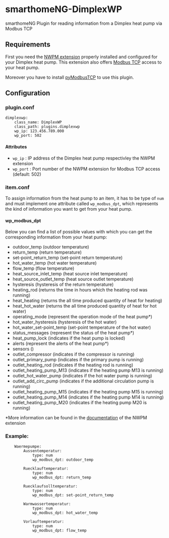 # smarthomeNG-DimplexWP
smarthomeNG Plugin for reading information from a Dimplex heat pump via Modbus TCP

## Requirements
First you need the [NWPM extension](http://www.dimplex.de/wiki/index.php/NWPM) properly installed and configured for your Dimplex heat pump. This extension also offers [Modbus TCP](http://www.dimplex.de/wiki/index.php/NWPM_Modbus_TCP) access to your heat pump.

Moreover you have to install [pyModbusTCP](https://github.com/sourceperl/pyModbusTCP) to use this plugin.

## Configuration

### plugin.conf
```
dimplexwp:
    class_name: DimplexWP
    class_path: plugins.dimplexwp
    wp_ip: 123.456.789.000
    wp_port: 502
```

#### Attributes
* `wp_ip` : IP address of the Dimplex heat pump respectivley the NWPM extension
* `wp_port` : Port number of the NWPM extension for Modbus TCP access (default: 502)

### item.conf

To assign information from the heat pump to an item, it has to be type of `num` and must implement one attribute called `wp_modbus_dpt`, which represents the kind of information you want to get from your heat pump. 

#### wp_modbus_dpt

Below you can find a list of possible values with which you can get the corresponding information from your heat pump:

* outdoor_temp                  (outdoor temperature)
* return_temp                   (return temperature)     
* set-point_return_temp         (set-point return temperature) 
* hot_water_temp                (hot water temperature)
* flow_temp                     (flow temperature)
* heat_source_inlet_temp        (heat source inlet temperature)
* heat_source_outlet_temp       (heat source outlet temperature)
* hysteresis                    (hysteresis of the return temperature)
* heating_rod                   (returns the time in hours which the heating rod was running)
* heat_heating                  (returns the all time produced quantity of heat for heating)
* heat_hot_water                (returns the all time produced quantity of heat for hot water)
* operating_mode                (represent the operation mode of the heat pump\*)
* hot_water_hysteresis          (hysteresis of the hot water)
* hot_water_set-point_temp      (set-point temperature of the hot water)
* status_messages               (represent the status of the heat pump\*)
* heat_pump_lock                (indicates if the heat pump is locked)
* alerts                        (represent the alerts of the heat pump\*)
* sensors                       ()
* outlet_compressor             (indicates if the compressor is running)
* outlet_primary_pump           (indicates if the primary pump is running)
* outlet_heating_rod            (indicates if the heating rod is running)
* outlet_heating_pump_M13       (indicates if the heating pump M13 is running)
* outlet_hot_water_pump         (indicates if the hot water pump is running)
* outlet_add_circ_pump          (indicates if the additional circulation pump is running)
* outlet_heating_pump_M15       (indicates if the heating pump M15 is running)
* outlet_heating_pump_M14       (indicates if the heating pump M14 is running)
* outlet_heating_pump_M20       (indicates if the heating pump M20 is running)

\*More information can be found in the [documentation](http://www.dimplex.de/wiki/index.php/NWPM_Modbus_TCP#Datenpunktliste) of the NWPM extension

### Example:
```
    Waermepumpe:
        Aussentemperatur:
            type: num
            wp_modbus_dpt: outdoor_temp

        Ruecklauftemperatur:
            type: num
            wp_modbus_dpt: return_temp

        Ruecklaufsolltemperatur:
            type: num
            wp_modbus_dpt: set-point_return_temp

        Warmwassertemperatur:
            type: num
            wp_modbus_dpt: hot_water_temp

        Vorlauftemperatur:
            type: num
            wp_modbus_dpt: flow_temp
```